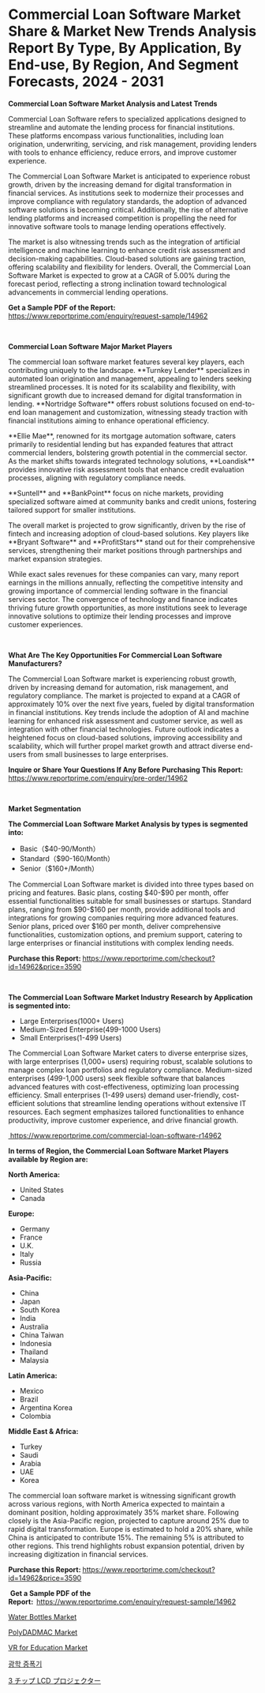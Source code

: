<p><h1>Commercial Loan Software Market Share & Market New Trends Analysis Report By Type, By Application, By End-use, By Region, And Segment Forecasts, 2024 - 2031</h1></p><p><strong>Commercial Loan Software Market Analysis and Latest Trends</strong></p>
<p><p>Commercial Loan Software refers to specialized applications designed to streamline and automate the lending process for financial institutions. These platforms encompass various functionalities, including loan origination, underwriting, servicing, and risk management, providing lenders with tools to enhance efficiency, reduce errors, and improve customer experience.</p><p>The Commercial Loan Software Market is anticipated to experience robust growth, driven by the increasing demand for digital transformation in financial services. As institutions seek to modernize their processes and improve compliance with regulatory standards, the adoption of advanced software solutions is becoming critical. Additionally, the rise of alternative lending platforms and increased competition is propelling the need for innovative software tools to manage lending operations effectively.</p><p>The market is also witnessing trends such as the integration of artificial intelligence and machine learning to enhance credit risk assessment and decision-making capabilities. Cloud-based solutions are gaining traction, offering scalability and flexibility for lenders. Overall, the Commercial Loan Software Market is expected to grow at a CAGR of 5.00% during the forecast period, reflecting a strong inclination toward technological advancements in commercial lending operations.</p></p>
<p><strong>Get a Sample PDF of the Report:&nbsp;</strong> <a href="https://www.reportprime.com/enquiry/request-sample/14962">https://www.reportprime.com/enquiry/request-sample/14962</a></p>
<p>&nbsp;</p>
<p><strong>Commercial Loan Software Major Market Players</strong></p>
<p><p>The commercial loan software market features several key players, each contributing uniquely to the landscape. **Turnkey Lender** specializes in automated loan origination and management, appealing to lenders seeking streamlined processes. It is noted for its scalability and flexibility, with significant growth due to increased demand for digital transformation in lending. **Nortridge Software** offers robust solutions focused on end-to-end loan management and customization, witnessing steady traction with financial institutions aiming to enhance operational efficiency.</p><p>**Ellie Mae**, renowned for its mortgage automation software, caters primarily to residential lending but has expanded features that attract commercial lenders, bolstering growth potential in the commercial sector. As the market shifts towards integrated technology solutions, **Loandisk** provides innovative risk assessment tools that enhance credit evaluation processes, aligning with regulatory compliance needs.</p><p>**Suntell** and **BankPoint** focus on niche markets, providing specialized software aimed at community banks and credit unions, fostering tailored support for smaller institutions. </p><p>The overall market is projected to grow significantly, driven by the rise of fintech and increasing adoption of cloud-based solutions. Key players like **Bryant Software** and **ProfitStars** stand out for their comprehensive services, strengthening their market positions through partnerships and market expansion strategies.</p><p>While exact sales revenues for these companies can vary, many report earnings in the millions annually, reflecting the competitive intensity and growing importance of commercial lending software in the financial services sector. The convergence of technology and finance indicates thriving future growth opportunities, as more institutions seek to leverage innovative solutions to optimize their lending processes and improve customer experiences.</p></p>
<p>&nbsp;</p>
<p><strong>What Are The Key Opportunities For Commercial Loan Software Manufacturers?</strong></p>
<p><p>The Commercial Loan Software market is experiencing robust growth, driven by increasing demand for automation, risk management, and regulatory compliance. The market is projected to expand at a CAGR of approximately 10% over the next five years, fueled by digital transformation in financial institutions. Key trends include the adoption of AI and machine learning for enhanced risk assessment and customer service, as well as integration with other financial technologies. Future outlook indicates a heightened focus on cloud-based solutions, improving accessibility and scalability, which will further propel market growth and attract diverse end-users from small businesses to large enterprises.</p></p>
<p><strong>Inquire or Share Your Questions If Any Before Purchasing This Report:</strong> <a href="https://www.reportprime.com/enquiry/pre-order/14962">https://www.reportprime.com/enquiry/pre-order/14962</a></p>
<p>&nbsp;</p>
<p><strong>Market Segmentation</strong></p>
<p><strong>The Commercial Loan Software Market Analysis by types is segmented into:</strong></p>
<p><ul><li>Basic（$40-90/Month）</li><li>Standard（$90-160/Month）</li><li>Senior（$160+/Month）</li></ul></p>
<p><p>The Commercial Loan Software market is divided into three types based on pricing and features. Basic plans, costing $40-$90 per month, offer essential functionalities suitable for small businesses or startups. Standard plans, ranging from $90-$160 per month, provide additional tools and integrations for growing companies requiring more advanced features. Senior plans, priced over $160 per month, deliver comprehensive functionalities, customization options, and premium support, catering to large enterprises or financial institutions with complex lending needs.</p></p>
<p><strong>Purchase this Report:&nbsp;</strong><a href="https://www.reportprime.com/checkout?id=14962&price=3590">https://www.reportprime.com/checkout?id=14962&price=3590</a></p>
<p>&nbsp;</p>
<p><strong>The Commercial Loan Software Market Industry Research by Application is segmented into:</strong></p>
<p><ul><li>Large Enterprises(1000+ Users)</li><li>Medium-Sized Enterprise(499-1000 Users)</li><li>Small Enterprises(1-499 Users)</li></ul></p>
<p><p>The Commercial Loan Software Market caters to diverse enterprise sizes, with large enterprises (1,000+ users) requiring robust, scalable solutions to manage complex loan portfolios and regulatory compliance. Medium-sized enterprises (499-1,000 users) seek flexible software that balances advanced features with cost-effectiveness, optimizing loan processing efficiency. Small enterprises (1-499 users) demand user-friendly, cost-efficient solutions that streamline lending operations without extensive IT resources. Each segment emphasizes tailored functionalities to enhance productivity, improve customer experience, and drive financial growth.</p></p>
<p><a href="https://www.reportprime.com/commercial-loan-software-r14962">&nbsp;https://www.reportprime.com/commercial-loan-software-r14962</a></p>
<p><strong>In terms of Region, the Commercial Loan Software Market Players available by Region are:</strong></p>
<p>
    <p> <strong> North America: </strong>
        <ul>
            <li>United States</li>
            <li>Canada</li>
        </ul>
        </p> 
    <p> <strong> Europe: </strong>
        <ul>
            <li>Germany</li>
            <li>France</li>
            <li>U.K.</li>
            <li>Italy</li>
            <li>Russia</li>
        </ul>
        </p> 
    <p> <strong> Asia-Pacific: </strong>
        <ul>
            <li>China</li>
            <li>Japan</li>
            <li>South Korea</li>
            <li>India</li>
            <li>Australia</li>
            <li>China Taiwan</li>
            <li>Indonesia</li>
            <li>Thailand</li>
            <li>Malaysia</li>
        </ul>
        </p> 
    <p> <strong> Latin America: </strong>
        <ul>
            <li>Mexico</li>
            <li>Brazil</li>
            <li>Argentina Korea</li>
            <li>Colombia</li>
        </ul>
        </p> 
    <p> <strong> Middle East & Africa: </strong>
        <ul>
            <li>Turkey</li>
            <li>Saudi</li>
            <li>Arabia</li>
            <li>UAE</li>
            <li>Korea</li>
        </ul>
    </p>
    </p>
<p><p>The commercial loan software market is witnessing significant growth across various regions, with North America expected to maintain a dominant position, holding approximately 35% market share. Following closely is the Asia-Pacific region, projected to capture around 25% due to rapid digital transformation. Europe is estimated to hold a 20% share, while China is anticipated to contribute 15%. The remaining 5% is attributed to other regions. This trend highlights robust expansion potential, driven by increasing digitization in financial services.</p></p>
<p><strong>Purchase this Report: </strong><a href="https://www.reportprime.com/checkout?id=14962&price=3590">https://www.reportprime.com/checkout?id=14962&price=3590</a></p>
<p>&nbsp;<strong>Get a Sample PDF of the Report:&nbsp;&nbsp;</strong><a href="https://www.reportprime.com/enquiry/request-sample/14962">https://www.reportprime.com/enquiry/request-sample/14962</a></p>
<p><strong></strong></p>
<p><p><a href="https://medium.com/@paulmcglynn6456/water-bottles-market-strategic-insights-product-evolution-and-market-segmentation-in-the-water-999a5df97cae">Water Bottles Market</a></p><p><a href="https://medium.com/@joanne.harris67856/the-market-study-covers-the-polydadmac-market-across-various-segments-af8493b9ec74">PolyDADMAC Market</a></p><p><a href="https://www.linkedin.com/pulse/unlocking-growth-potential-market-strategic-analysis-vr-education-sgnle?trackingId=o%2BPzROgCRTOQbyDQlDOHVA%3D%3D">VR for Education Market</a></p><p><a href="https://github.com/sougarounis/Market-Research-Report-List-6/blob/main/20618176966.md">광학 증폭기</a></p><p><a href="https://medium.com/@brandyhiiqh/three-chip-lcd-projectors-market-%E3%81%AE%E3%82%B0%E3%83%AD%E3%83%BC%E3%83%90%E3%83%AB%E5%B8%82%E5%A0%B4%E6%A6%82%E8%A6%81%E3%81%AF-%E4%B8%96%E7%95%8C%E3%81%8A%E3%82%88%E3%81%B3%E4%B8%BB%E8%A6%81%E5%B8%82%E5%A0%B4%E3%81%AB%E3%81%8A%E3%81%91%E3%82%8B%E6%A5%AD%E7%95%8C%E3%81%AB%E5%BD%B1%E9%9F%BF%E3%82%92%E4%B8%8E%E3%81%88%E3%82%8B%E4%B8%BB%E8%A6%81%E3%81%AA%E3%83%88%E3%83%AC%E3%83%B3%E3%83%89%E3%81%AB%E3%81%A4%E3%81%84%E3%81%A6-%E7%8B%AC%E8%87%AA%E3%81%AE%E8%A6%96%E7%82%B9%E3%82%92%E6%8F%90%E4%BE%9B%E3%81%97%E3%81%BE%E3%81%99-f8377d718206">3 チップ LCD プロジェクター</a></p></p>